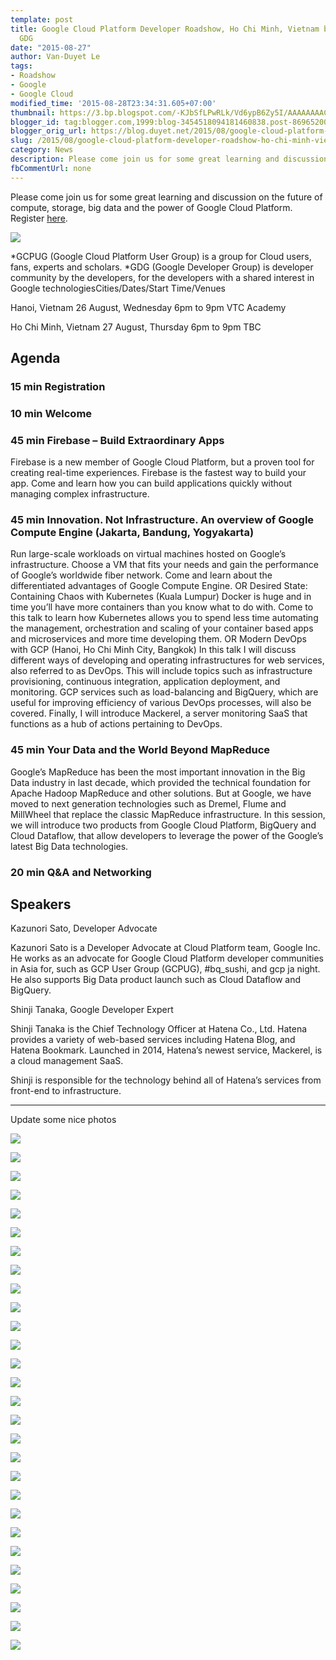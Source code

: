 ```yaml
---
template: post
title: Google Cloud Platform Developer Roadshow, Ho Chi Minh, Vietnam by GCPUG and
  GDG
date: "2015-08-27"
author: Van-Duyet Le
tags:
- Roadshow
- Google
- Google Cloud
modified_time: '2015-08-28T23:34:31.605+07:00'
thumbnail: https://3.bp.blogspot.com/-KJbSfLPwRLk/Vd6ypB6Zy5I/AAAAAAAACyg/BwwX8fLMNzE/s1600/Google-CloudPlatform_VerticalLockup.png
blogger_id: tag:blogger.com,1999:blog-3454518094181460838.post-8696520092810514075
blogger_orig_url: https://blog.duyet.net/2015/08/google-cloud-platform-developer-roadshow-ho-chi-minh-viet-nam.html
slug: /2015/08/google-cloud-platform-developer-roadshow-ho-chi-minh-viet-nam.html
category: News
description: Please come join us for some great learning and discussion on the future of compute, storage, big data and the power of Google Cloud Platform
fbCommentUrl: none
---
```


Please come join us for some great learning and discussion on the future of compute, storage, big data and the power of Google Cloud Platform. Register [here](https://docs.google.com/forms/d/1YFPohOxYv7frowmjtArP9gA3GBRIXgsFEkUaKUC1MUw/viewform).

![](https://3.bp.blogspot.com/-KJbSfLPwRLk/Vd6ypB6Zy5I/AAAAAAAACyg/BwwX8fLMNzE/s400/Google-CloudPlatform_VerticalLockup.png)

*GCPUG (Google Cloud Platform User Group) is a group for Cloud users, fans, experts and scholars.
*GDG (Google Developer Group) is developer community by the developers, for the developers with a shared interest in Google technologiesCities/Dates/Start Time/Venues

Hanoi, Vietnam 26 August, Wednesday
6pm to 9pm VTC Academy

Ho Chi Minh, Vietnam 27 August, Thursday
6pm to 9pm TBC

## Agenda ##

### 15 min Registration ###

### 10 min Welcome ###

### 45 min Firebase – Build Extraordinary Apps ###
Firebase is a new member of Google Cloud Platform, but a proven tool for creating real-time experiences. Firebase is the fastest way to build your app. Come and learn how you can build applications quickly without managing complex infrastructure.

### 45 min Innovation. Not Infrastructure. An overview of Google Compute Engine (Jakarta, Bandung, Yogyakarta) ###
Run large-scale workloads on virtual machines hosted on Google’s infrastructure. Choose a VM that fits your needs and gain the performance of Google’s worldwide fiber network. Come and learn about the differentiated advantages of Google Compute Engine.
OR
Desired State: Containing Chaos with Kubernetes (Kuala Lumpur)
Docker is huge and in time you’ll have more containers than you know what to do with. Come to this talk to learn how Kubernetes allows you to spend less time automating the management, orchestration and scaling of your container based apps and microservices and more time developing them.
OR
Modern DevOps with GCP (Hanoi, Ho Chi Minh City, Bangkok)
In this talk I will discuss different ways of developing and operating infrastructures for web services, also referred to as DevOps. This will include topics such as infrastructure provisioning, continuous integration, application deployment, and monitoring. GCP services such as load-balancing and BigQuery, which are useful for improving efficiency of various DevOps processes, will also be covered. Finally, I will introduce Mackerel, a server monitoring SaaS that functions as a hub of actions pertaining to DevOps.

### 45 min Your Data and the World Beyond MapReduce ###
Google’s MapReduce has been the most important innovation in the Big Data industry in last decade, which provided the technical foundation for Apache Hadoop MapReduce and other solutions. But at Google, we have moved to next generation technologies such as Dremel, Flume and MillWheel that replace the classic MapReduce infrastructure. In this session, we will introduce two products from Google Cloud Platform, BigQuery and Cloud Dataflow, that allow developers to leverage the power of the Google’s latest Big Data technologies.

### 20 min Q&A and Networking ###

## Speakers ##

Kazunori Sato, Developer Advocate

Kazunori Sato is a Developer Advocate at Cloud Platform team, Google Inc. He works as an advocate for Google Cloud Platform developer communities in Asia for, such as GCP User Group (GCPUG), #bq_sushi, and gcp ja night. He also supports Big Data product launch such as Cloud Dataflow and BigQuery.

Shinji Tanaka, Google Developer Expert

Shinji Tanaka is the Chief Technology Officer at Hatena Co., Ltd. Hatena provides a variety of web-based services including Hatena Blog, and Hatena Bookmark. Launched in 2014, Hatena’s newest service, Mackerel, is a cloud management SaaS.

Shinji is responsible for the technology behind all of Hatena’s services from front-end to infrastructure.

----------
Update some nice photos

![](https://2.bp.blogspot.com/-oYdogeI6h7A/VeCLqfM8jQI/AAAAAAAACy0/-jFOU1u9wg8/s1600/10271216_835570129872855_188873135837677884_o.jpg)

![](https://1.bp.blogspot.com/-pSbnY3Lgye4/VeCLq-a0N8I/AAAAAAAACy8/nGV5Dm-8w80/s1600/10991661_835589959870872_4282859211779977236_o.jpg)

![](https://1.bp.blogspot.com/-8mn6P_O3KHE/VeCLqxpEhAI/AAAAAAAACy4/2IgIPk89fgk/s1600/11051790_835570006539534_871222787194213433_o.jpg)

![](https://1.bp.blogspot.com/-yQ21DQdWPlg/VeCLr8-fT7I/AAAAAAAACzM/biadtovGsuc/s1600/11062318_835588163204385_8954014363336588962_o.jpg)

![](https://4.bp.blogspot.com/-XuStfkjSsgY/VeCLsqD1lJI/AAAAAAAACzQ/0FaZyOIXJ6U/s1600/11242997_835579513205250_2094608387308718176_o.jpg)

![](https://1.bp.blogspot.com/-9L47jEkYmys/VeCLs5Eq1ZI/AAAAAAAACzU/AmhnKOV2_QI/s1600/11252601_835589689870899_3363243648311958912_o.jpg)

![](https://4.bp.blogspot.com/-iXmY1UyJyyM/VeCLtytZ3gI/AAAAAAAACzc/VD4a7NEE6gc/s1600/11864850_835588136537721_1076118980736177922_o.jpg)

![](https://4.bp.blogspot.com/-VC6Z7XPaEpg/VeCLuV3cdsI/AAAAAAAACzo/R6pohCURKsc/s1600/11874997_835579383205263_926575521109947941_o.jpg)

![](https://1.bp.blogspot.com/-cc8PssPLTZA/VeCLu-jvugI/AAAAAAAACz0/q0BBB_lZqog/s1600/11875090_835570463206155_7861692989735468315_o.jpg)

![](https://4.bp.blogspot.com/-TUkTqY8SW3s/VeCLvr4wMwI/AAAAAAAACz4/Y7LXPxsZ0oM/s1600/11875133_835569893206212_111006607339625036_o.jpg)

![](https://1.bp.blogspot.com/-qhgJA9qsglM/VeCLwGIyNXI/AAAAAAAACz8/ZDm99O2azoQ/s1600/11879136_835590109870857_7846279819148232045_o.jpg)

![](https://3.bp.blogspot.com/-wY82Zn3Zhd8/VeCLw3TPxfI/AAAAAAAAC0I/7au2n_bb8ZU/s1600/11879181_835569886539546_6444851768748686746_o.jpg)

![](https://2.bp.blogspot.com/-QXDlPYyJJBc/VeCLxsDgNCI/AAAAAAAAC0M/SIA931X8-6k/s1600/11879199_835570459872822_5342150330900402491_o.jpg)

![](https://1.bp.blogspot.com/-Mw8pcX0xQeo/VeCLyfjmIcI/AAAAAAAAC0c/NqmEsZOJDbI/s1600/11879296_835588146537720_9081104070444986357_o.jpg)

![](https://1.bp.blogspot.com/-dMxj3UG2r8E/VeCLz0SB6nI/AAAAAAAAC0g/yTDzZi8NqaQ/s1600/11884976_835589389870929_5927466001969008887_o.jpg)

![](https://1.bp.blogspot.com/-5rqxtdOz0K0/VeCL0MOD5FI/AAAAAAAAC0o/e98D9aG_hOk/s1600/11885785_835570319872836_1985345851552904099_o.jpg)

![](https://3.bp.blogspot.com/-zIEJv_q0ES4/VeCL057jHxI/AAAAAAAAC0s/pVGMdYxcD_w/s1600/11886140_835570136539521_6673632824778526122_o.jpg)

![](https://4.bp.blogspot.com/-ZGapI4qciLM/VeCL1ux4wtI/AAAAAAAAC04/2VFvR4CdrVk/s1600/11890011_835590209870847_7005360036913519159_o.jpg)

![](https://3.bp.blogspot.com/-lVoIOBopE0M/VeCL2fGgXXI/AAAAAAAAC08/mcmEd7i7Tkk/s1600/11892481_835569889872879_7000332089166191935_o.jpg)

![](https://3.bp.blogspot.com/-kBokm_7N49I/VeCL3PxsOoI/AAAAAAAAC1E/tCyJPBbWvAk/s1600/11893967_835579386538596_1219355563453906107_o.jpg)

![](https://1.bp.blogspot.com/-jD3x_yxdJrc/VeCL4CszXXI/AAAAAAAAC1U/VxajbRsT0Do/s1600/11893976_835570016539533_2400039875519643895_o.jpg)

![](https://2.bp.blogspot.com/-sCUnMLGCo8c/VeCL4nfac0I/AAAAAAAAC1Y/ZS6XUOePuwQ/s1600/11896458_835579389871929_8563174560468934448_o.jpg)

![](https://4.bp.blogspot.com/-X8RRyPLI9z4/VeCL5MNglnI/AAAAAAAAC1c/JVf9LPEJgIQ/s1600/11896524_835570116539523_7621670129006088622_o.jpg)

![](https://1.bp.blogspot.com/-amj7kvtZqt0/VeCL5wjrIKI/AAAAAAAAC1k/VFScTqchF5c/s1600/11930933_835569786539556_4967816850423400621_o.jpg)

![](https://2.bp.blogspot.com/-_LijrbxYwyk/VeCL6S-e7AI/AAAAAAAAC10/IF_SLHvahcg/s1600/11942122_835570316539503_8210148299673215666_o.jpg)

![](https://4.bp.blogspot.com/-DcC80tS9guM/VeCL7HqOckI/AAAAAAAAC14/LAGDgi45f7A/s1600/11942239_835589193204282_2211515862586396203_o.jpg)

![](https://3.bp.blogspot.com/-IsfJMoR-O38/VeCL7w-4inI/AAAAAAAAC2A/8OjSg9_QCdc/s1600/11950229_835589359870932_1920304097410557794_o.jpg)

![](https://3.bp.blogspot.com/-PzeR5tAUSN8/VeCL8Z8MjpI/AAAAAAAAC2E/w46laBBov7M/s1600/11952861_835590219870846_2234078131651862346_o.jpg)
